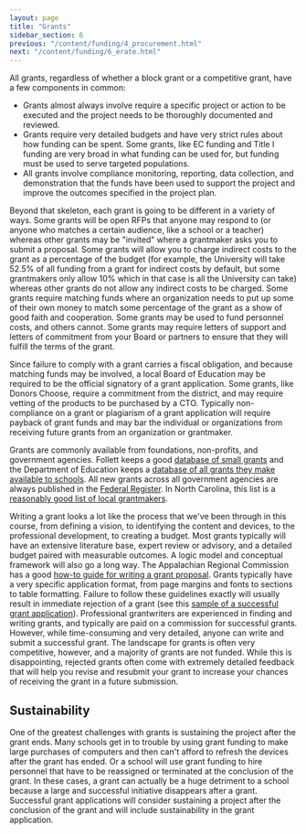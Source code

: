 ```yaml
---
layout: page
title: "Grants"
sidebar_section: 6
previous: "/content/funding/4_procurement.html"
next: "/content/funding/6_erate.html"
---
```

All grants, regardless of whether a block grant or a competitive grant, have a few components in common:
* Grants almost always involve require a specific project or action to be executed and the project needs to be thoroughly documented and reviewed.
* Grants require very detailed budgets and have very strict rules about how funding can be spent. Some grants, like EC funding and Title I funding are very broad in what funding can be used for, but funding must be used to serve targeted populations. 
* All grants involve compliance monitoring, reporting, data collection, and demonstration that the funds have been used to support the project and improve the outcomes specified in the project plan.

Beyond that skeleton, each grant is going to be different in a variety of ways. Some grants will be open RFPs that anyone may respond to (or anyone who matches a certain audience, like a school or a teacher) whereas other grants may be "invited" where a grantmaker asks you to submit a proposal. Some grants will allow you to charge indirect costs to the grant as a percentage of the budget (for example, the University will take 52.5% of all funding from a grant for indirect costs by default, but some grantmakers only allow 10% which in that case is all the University can take) whereas other grants do not allow any indirect costs to be charged. Some grants require matching funds where an organization needs to put up some of their own money to match some percentage of the grant as a show of good faith and cooperation. Some grants may be used to fund personnel costs, and others cannot. Some grants may require letters of support and letters of commitment from your Board or partners to ensure that they will fulfill the terms of the grant.

Since failure to comply with a grant carries a fiscal obligation, and because matching funds may be involved, a local Board of Education may be required to be the official signatory of a grant application. Some grants, like Donors Choose, require a commitment from the district, and may require vetting of the products to be purchased by a CTO. Typically non-compliance on a grant or plagiarism of a grant application will require payback of grant funds and may bar the individual or organizations from receiving future grants from an organization or grantmaker. 

Grants are commonly available from foundations, non-profits, and government agencies. Follett keeps a good [database of small grants][1] and the Department of Education keeps a [database of all grants they make available to schools][2]. All new grants across all government agencies are always published in the [Federal Register][3].  In North Carolina, this list is a [reasonably good list of local grantmakers][4].

Writing a grant looks a lot like the process that we've been through in this course, from defining a vision, to identifying the content and devices, to the professional development, to creating a budget. Most grants typically will have an extensive literature base, expert review or advisory, and a detailed budget paired with measurable outcomes. A logic model and conceptual framework will also go a long way. The Appalachian Regional Commission has a good [how-to guide for writing a grant proposal][5]. Grants typically have a very specific application format, from page margins and fonts to sections to table formatting. Failure to follow these guidelines exactly will usually result in immediate rejection of a grant (see this [sample of a successful grant application][6]). Professional grantwriters are experienced in finding and writing grants, and typically are paid on a commission for successful grants.  However, while time-consuming and very detailed, anyone can write and submit a successful grant. The landscape for grants is often very competitive, however, and a majority of grants are not funded. While this is disappointing, rejected grants often come with extremely detailed feedback that will help you revise and resubmit your grant to increase your chances of receiving the grant in a future submission. 

## Sustainability
One of the greatest challenges with grants is sustaining the project after the grant ends. Many schools get in to trouble by using grant funding to make large purchases of computers and then can't afford to refresh the devices after the grant has ended. Or a school will use grant funding to hire personnel that have to be reassigned or terminated at the conclusion of the grant. In these cases, a grant can actually be a huge detriment to a school because a large and successful initiative disappears after a grant. Successful grant applications will consider sustaining a project after the conclusion of the grant and will include sustainability in the grant application. 

[1]:	https://www.follettlearning.com/wps/wcm/connect/a642c498-1ace-427d-bb46-f53a478cdaf1/master-list-of-grants-2018.pdf?MOD=AJPERES&CVID=l.pP1f6
[2]:	https://www2.ed.gov/programs/find/title/index.html?src=apply-page
[3]:	https://www.federalregister.gov/topics/grant-programs
[4]:	http://www.madeinnorthcarolina.com/minnc-bus_grants-foundations.html
[5]:	https://www.arc.gov/funding/HowtoWriteaGrantProposal.asp
[6]:	https://wtgrantfoundation.org/library/uploads/2016/02/Examples-of-Successful-Proposals-Scholars-Program.pdf